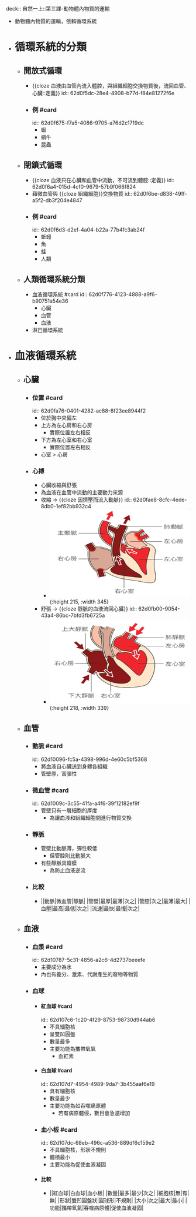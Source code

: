 deck:: 自然一上::第三課-動物體內物質的運輸

- 動物體內物質的運輸，依賴循環系統
- # 循環系統的分類
	- ## 開放式循環
		- {{cloze 血液由血管內流入體腔，與組織細胞交換物質後，流回血管、心臟::定義}}
		  id:: 62d0f5dc-28e4-4908-b77d-f84e81272f6e
		- ### 例 #card
		  id:: 62d0f675-f7a5-4086-9705-a76d2c1719dc
			- 蝦
			- 蝸牛
			- 昆蟲
	- ## 閉鎖式循環
		- {{cloze 血液只在心臟和血管中流動，不可流到體腔::定義}}
		  id:: 62d0f6a4-015d-4cf0-9679-57b9f066f824
		- 藉微血管與 {{cloze 組織細胞}}交換物質
		  id:: 62d0f6be-d838-49ff-a5f2-db3f204e4847
		- ### 例 #card
		  id:: 62d0f6d3-d2ef-4a04-b22a-77b4fc3ab24f
			- 蚯蚓
			- 魚
			- 蛙
			- 人類
	- ## 人類循環系統分類
		- 血液循環系統 #card
		  id:: 62d0f776-4123-4888-a9f6-b90751a54e36
			- 心臟
			- 血管
			- 血液
		- 淋巴循環系統
- # 血液循環系統
	- ## 心臟
		- ### 位置 #card
		  id:: 62d0fa76-0401-4282-ac88-8f23ee8944f2
			- 位於胸中央偏左
			- 上方為左心房和右心房
				- 實際位置左右相反
			- 下方為左心室和右心室
				- 實際位置左右相反
			- 心室 > 心房
		- ### 心搏
			- 心臟收縮與舒張
			- 為血液在血管中流動的主要動力來源
			- 收縮 -> {{cloze 因擠壓而流入動脈}}
			  id:: 62d0fae8-8cfc-4ede-8db0-1ef82bb932c4
				- ![image.png](../assets/image_1657864300460_0.png){:height 215, :width 345}
			- 舒張 ->  {{cloze 靜脈的血液流回心臟}}
			  id:: 62d0fb00-9054-43a4-86bc-7bfd3fb6725a
				- ![image.png](../assets/image_1657864315750_0.png){:height 218, :width 339}
	- ## 血管
		- ### 動脈 #card
		  id:: 62d10096-fc5a-4398-996d-4e60c5bf5368
			- 將血液自心臟送到身體各組織
			- 管壁厚，富彈性
		- ### 微血管 #card
		  id:: 62d1009c-3c55-41fa-a4f6-39f12182ef9f
			- 管壁只有一層細胞的厚度
				- 為讓血液和組織細胞間進行物質交換
		- ### 靜脈
			- 管壁比動脈薄，彈性較低
				- 但管腔則比動脈大
			- 有些靜脈具瓣膜
				- 為防止血液逆流
		- ### 比較
			- ||動脈|微血管|靜脈|
			  |管壁|最厚|最薄|次之|
			  |管腔|次之|最薄|最大|
			  |血壓|最高|最低|次之|
			  |流速|最快|最慢|次之|
	- ## 血液
		- ### 血漿 #card
		  id:: 62d10787-5c31-4856-a2c6-4d2737beeefe
			- 主要成分為水
			- 內也有養分、激素、代謝產生的廢物等物質
		- ### 血球
			- #### 紅血球 #card
			  id:: 62d107c6-1c20-4f29-8753-98730d944ab6
				- 不具細胞核
				- 呈雙凹圓盤
				- 數量最多
				- 主要功能為攜帶氧氣
					- 血紅素
			- #### 白血球 #card
			  id:: 62d107d7-4954-4989-9da7-3b455aaf6e19
				- 具有細胞核
				- 數量最少
				- 主要功能為如吞噬痛原體
					- 若有病原體侵，數目會急遽增加
			- ### 血小板 #card
			  id:: 62d107dc-68eb-496c-a536-889df6c159e2
				- 不具細胞核，形狀不規則
				- 體積最小
				- 主要功能為促使血液凝固
			- #### 比較
				- ||紅血球|白血球|血小板|
				  |數量|最多|最少|次之|
				  |細胞核|無|有|無|
				  |形狀|雙凹圓盤狀|圓球形|不規則|
				  |大小|次之|最大|最小|
				  |功能|攜帶氧氣|吞噬病原體|促使血液凝固|